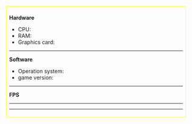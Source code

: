 <div style="margin:0 1em 0 1em; padding:0.5em; border:1px solid yellow;">

**Hardware**

- CPU:
- RAM:
- Graphics card:

------------------------------------------------------------------------

**Software**

- Operation system:
- game version:

------------------------------------------------------------------------

**FPS**

<div>

</div>

------------------------------------------------------------------------

<div>

</div>

------------------------------------------------------------------------

<div style="text-align:right;">

</div>
</div>